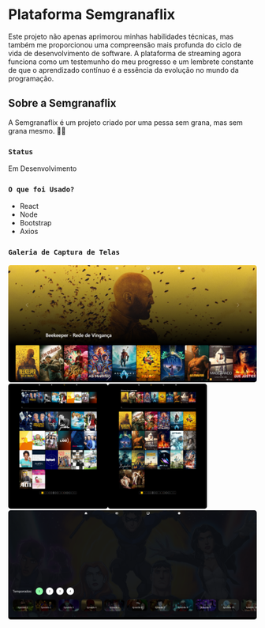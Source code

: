# Plataforma Semgranaflix

Este projeto não apenas aprimorou minhas habilidades técnicas, mas também me proporcionou uma compreensão mais profunda do ciclo de vida de desenvolvimento de software. A plataforma de streaming agora funciona como um testemunho do meu progresso e um lembrete constante de que o aprendizado contínuo é a essência da evolução no mundo da programação.

## Sobre a Semgranaflix

A Semgranaflix é um projeto criado por uma pessa sem grana, mas sem grana mesmo. 💸😂

### `Status`

Em Desenvolvimento

### `O que foi Usado?`

- React
- Node
- Bootstrap
- Axios
<!-- <br>
- [www.themoviedb.org](www.themoviedb.org)
<br>
- [www.themoviedb.org](http://warezcdn.com/) -->

### `Galeria de Captura de Telas`

<div style="width:100%;display:flex;flex-wrap:wrap">
   <div style="width:100%;">
     <img src="galeria/Home.png" style="border-radius:5px"/>
   </div>

   <div style="width:40%;">
     <img src="galeria/Filme.png" style="border-radius:5px"/>
   </div>

   <div style="width:40%;">
     <img src="galeria/Series.png" style="border-radius:5px"/>
   </div>

   <div style="width:100%;">
     <img src="galeria/Conteudo.png" style="border-radius:5px"/>
   </div>
    
    
</div>

 <!-- ![Imagem 1](galeria/Home.png) 
 ![Imagem 2](galeria/filme.png) | -->

